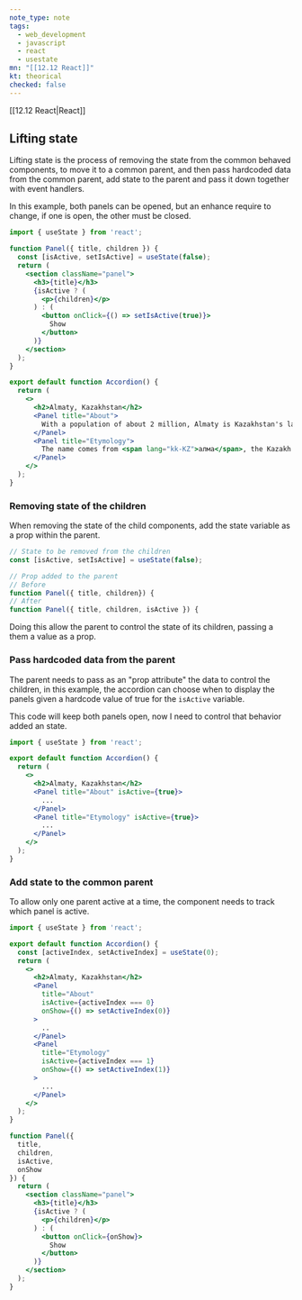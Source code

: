 ```yaml
---
note_type: note
tags:
  - web_development
  - javascript
  - react
  - usestate
mn: "[[12.12 React]]"
kt: theorical
checked: false
---
```

[[12.12 React|React]]

## Lifting state
Lifting state is the process of removing the state from the common behaved components, to move it to a common parent, and then pass hardcoded data from the common parent, add state to the parent and pass it down together with event handlers.

In this example, both panels can be opened, but an enhance require to change, if one is open, the other must be closed. 

```jsx
import { useState } from 'react';

function Panel({ title, children }) {
  const [isActive, setIsActive] = useState(false);
  return (
    <section className="panel">
      <h3>{title}</h3>
      {isActive ? (
        <p>{children}</p>
      ) : (
        <button onClick={() => setIsActive(true)}>
          Show
        </button>
      )}
    </section>
  );
}

export default function Accordion() {
  return (
    <>
      <h2>Almaty, Kazakhstan</h2>
      <Panel title="About">
        With a population of about 2 million, Almaty is Kazakhstan's largest city. From 1929 to 1997, it was its capital city.
      </Panel>
      <Panel title="Etymology">
        The name comes from <span lang="kk-KZ">алма</span>, the Kazakh word for "apple" and is often translated as "full of apples". In fact, the region surrounding Almaty is thought to be the ancestral home of the apple, and the wild <i lang="la">Malus sieversii</i> is considered a likely candidate for the ancestor of the modern domestic apple.
      </Panel>
    </>
  );
}
```
### Removing state of the children
When removing the state of the child components, add the state variable as a prop within the parent. 

```jsx
// State to be removed from the children
const [isActive, setIsActive] = useState(false);

// Prop added to the parent
// Before
function Panel({ title, children}) {
// After
function Panel({ title, children, isActive }) {
```

Doing this allow the parent to control the state of its children, passing a them a value as a prop. 

### Pass hardcoded data from the parent 
The parent needs to pass as an "prop attribute" the data to control the children, in this example, the accordion can choose when to display the panels given a hardcode value of true for the `isActive` variable.

This code will keep both panels open, now I need to control that behavior added an state.

```jsx
import { useState } from 'react';

export default function Accordion() {
  return (
    <>
      <h2>Almaty, Kazakhstan</h2>
      <Panel title="About" isActive={true}>
        ...
      </Panel>
      <Panel title="Etymology" isActive={true}>
        ...
      </Panel>
    </>
  );
}
```

### Add state to the common parent
To allow only one parent active at a time, the component needs to track which panel is active. 

```jsx
import { useState } from 'react';

export default function Accordion() {
  const [activeIndex, setActiveIndex] = useState(0);
  return (
    <>
      <h2>Almaty, Kazakhstan</h2>
      <Panel
        title="About"
        isActive={activeIndex === 0}
        onShow={() => setActiveIndex(0)}
      >
        ..
      </Panel>
      <Panel
        title="Etymology"
        isActive={activeIndex === 1}
        onShow={() => setActiveIndex(1)}
      >
        ...
      </Panel>
    </>
  );
}

function Panel({
  title,
  children,
  isActive,
  onShow
}) {
  return (
    <section className="panel">
      <h3>{title}</h3>
      {isActive ? (
        <p>{children}</p>
      ) : (
        <button onClick={onShow}>
          Show
        </button>
      )}
    </section>
  );
}
```